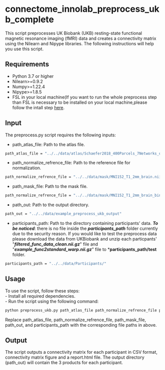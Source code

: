 # connectome_innolab_preprocess_ukb_complete
This script preprocesses UK Biobank (UKB) resting-state functional magnetic resonance imaging (fMRI) data and creates a connectivity matrix using the Nilearn and Nipype libraries. The following instructions will help you use this script.
## Requirements
* Python 3.7 or higher
* Nilearn>=0.9.2
* Numpy>=1.22.4
* Nipype>=1.8.5
* FSL in your local machine(If you want to run the whole preprocess step than FSL is necessary to be installed on your local machine,please follow the intall step [here](https://fsl.fmrib.ox.ac.uk/fsl/fslwiki/FslInstallation#Installing_FSL).
## Input
The preprocess.py script requires the following inputs:
* path_atlas_file: Path to the atlas file.
```bash
path_atlas_file = "../../data/atlas/Schaefer2018_400Parcels_7Networks_order_FSLMNI152_2mm.nii.gz"
```
* path_normalize_refrence_file: Path to the reference file for normalization.
```bash
path_normalize_refrence_file = "../../data/mask/MNI152_T1_2mm_brain.nii.g"
```
* path_mask_file: Path to the mask file.
```bash
path_normalize_refrence_file = "../../data/mask/MNI152_T1_2mm_brain_bin.nii.g"
```
* path_out: Path to the output directory.
```bash
path_out = "../../data/example_preprocess_ukb_output"
```

* participants_path: Path to the directory containing participants' data.
***To be noticed***: there is no file inside the ***participants_path*** folder currently due to the security reason. If you would like to test the preprocess data please download the data from UKBiobank and unzip each particpants' "***filtered_func_data_clean.nii.gz***" file and "***example_func2standard_warp.nii.gz***" file to ***participants_path/test** folder.
```bash
participants_path = "../../data/Participants/"
```
## Usage
To use the script, follow these steps:<br />
    - Install all required dependencies.<br />
    - Run the script using the following command:<br />
```bash
python preprocess_ukb.py path_atlas_file path_normalize_refrence_file path_mask_file path_out participants_path

```
Replace path_atlas_file, path_normalize_refrence_file, path_mask_file, path_out, and participants_path with the corresponding file paths in above.
## Output

The script outputs a connectivity matrix for each participant in CSV format, connectivity matrix figure and a report.html file. The output directory (path_out) will contain the 3 products for each participant.